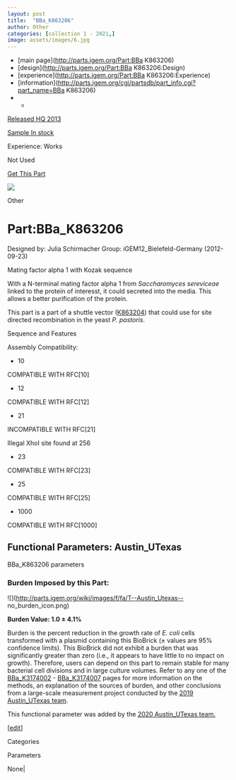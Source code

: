 ```yaml
---
layout: post
title:  "BBa_K863206"
author: Other
categories: [collection 1 - 2021,] 
image: assets/images/6.jpg
---
```



  * [main page](http://parts.igem.org/Part:BBa K863206)
  * [design](http://parts.igem.org/Part:BBa K863206:Design)
  * [experience](http://parts.igem.org/Part:BBa K863206:Experience)
  * [information](http://parts.igem.org/cgi/partsdb/part_info.cgi?part_name=BBa K863206)
  *   * 

[Released HQ 2013](http://parts.igem.org/Help:Part_Status_Box)

[Sample In stock](http://parts.igem.org/Help:Part_Status_Box)

Experience: Works

Not Used

[ Get This Part](http://parts.igem.org/partsdb/get_part.cgi?part=BBa_K863206)

![](http://parts.igem.org/images/partbypart/icon_other.png)

Other

# Part:BBa_K863206

Designed by: Julia Schirmacher   Group: iGEM12_Bielefeld-Germany
(2012-09-23)

Mating factor alpha 1 with Kozak sequence

With a N-terminal mating factor alpha 1 from _Saccharomyces sereviceae_ linked
to the protein of interesst, it could secreted into the media. This allows a
better purification of the protein.

This part is a part of a shuttle vector
([K863204](http://parts.igem.org/Part:BBa_K863204)) that could use for site
directed recombination in the yeast _P. pastoris_.

Sequence and Features

  

Assembly Compatibility:

  * 10

COMPATIBLE WITH RFC[10]

  * 12

COMPATIBLE WITH RFC[12]

  * 21

INCOMPATIBLE WITH RFC[21]

Illegal XhoI site found at 256  

  * 23

COMPATIBLE WITH RFC[23]

  * 25

COMPATIBLE WITH RFC[25]

  * 1000

COMPATIBLE WITH RFC[1000]

  

  

## Functional Parameters: Austin_UTexas

BBa_K863206 parameters

### Burden Imposed by this Part:

![](http://parts.igem.org/wiki/images/f/fa/T--Austin_Utexas--
no_burden_icon.png)

**Burden Value: 1.0 ± 4.1%**

Burden is the percent reduction in the growth rate of _E. coli_ cells
transformed with a plasmid containing this BioBrick (± values are 95%
confidence limits). This BioBrick did not exhibit a burden that was
significantly greater than zero (i.e., it appears to have little to no impact
on growth). Therefore, users can depend on this part to remain stable for many
bacterial cell divisions and in large culture volumes. Refer to any one of the
[BBa_K3174002](http://parts.igem.org/Part:BBa_K3174002) \-
[BBa_K3174007](http://parts.igem.org/Part:BBa_K3174007) pages for more
information on the methods, an explanation of the sources of burden, and other
conclusions from a large-scale measurement project conducted by the [2019
Austin_UTexas team](http://2019.igem.org/Team:Austin_UTexas).

This functional parameter was added by the [2020 Austin_UTexas
team.](http://2020.igem.org/Team:Austin_UTexas/Contribution)

[[edit](http://parts.igem.org/partsdb/part_info.cgi?part_name=BBa_K863206)]

Categories

Parameters

None|

